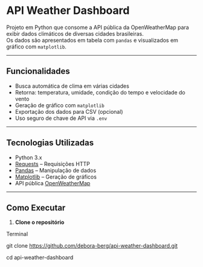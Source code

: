 # API Weather Dashboard

Projeto em Python que consome a API pública da OpenWeatherMap para exibir dados climáticos de diversas cidades brasileiras.  
Os dados são apresentados em tabela com `pandas` e visualizados em gráfico com `matplotlib`.

---

## Funcionalidades

- Busca automática de clima em várias cidades
- Retorna: temperatura, umidade, condição do tempo e velocidade do vento
- Geração de gráfico com `matplotlib`
- Exportação dos dados para CSV (opcional)
- Uso seguro de chave de API via `.env`

---

## Tecnologias Utilizadas

- Python 3.x
- [Requests](https://pypi.org/project/requests/) – Requisições HTTP
- [Pandas](https://pandas.pydata.org/) – Manipulação de dados
- [Matplotlib](https://matplotlib.org/) – Geração de gráficos
- API pública [OpenWeatherMap](https://openweathermap.org/api)

---

## Como Executar

1. **Clone o repositório**

Terminal

git clone https://github.com/debora-berg/api-weather-dashboard.git

cd api-weather-dashboard
